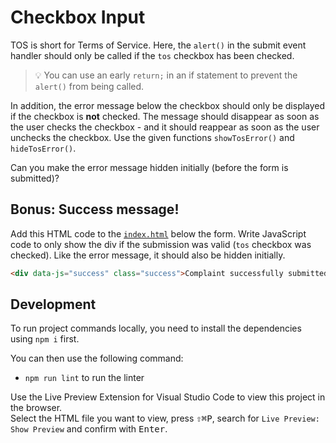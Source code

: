 # Checkbox Input

TOS is short for Terms of Service. Here, the `alert()` in the submit event handler should only be called if the `tos` checkbox has been checked.

> 💡 You can use an early `return;` in an if statement to prevent the `alert()` from being called.

In addition, the error message below the checkbox should only be displayed if the checkbox is **not** checked. The message should disappear as soon as the user checks the checkbox - and it should reappear as soon as the user unchecks the checkbox. Use the given functions `showTosError()` and `hideTosError()`.

Can you make the error message hidden initially (before the form is submitted)?

## Bonus: Success message!

Add this HTML code to the [`index.html`](./index.html) below the form. Write JavaScript code to only show the div if the submission was valid (`tos` checkbox was checked). Like the error message, it should also be hidden initially.

```html
<div data-js="success" class="success">Complaint successfully submitted!</div>
```

## Development

To run project commands locally, you need to install the dependencies using `npm i` first.

You can then use the following command:

- `npm run lint` to run the linter

Use the Live Preview Extension for Visual Studio Code to view this project in the browser.  
Select the HTML file you want to view, press <kbd>⇧</kbd><kbd>⌘</kbd><kbd>P</kbd>, search for `Live Preview: Show Preview` and confirm with <kbd>Enter</kbd>.
